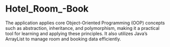 # Hotel_Room_-Book
The application applies core Object-Oriented Programming (OOP) concepts such as abstraction, inheritance, and polymorphism, making it a practical tool for learning and applying these principles. It also utilizes Java’s ArrayList to manage room and booking data efficiently.
